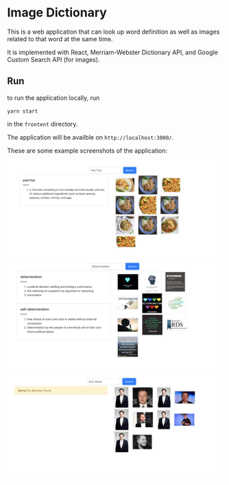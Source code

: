 # Image Dictionary

This is a web application that can look up word definition as well as images related to that word at the same time. 

It is implemented with React, Merriam-Webster Dictionary API, and Google Custom Search API (for images).

## Run
to run the application locally, run 
    
    yarn start 

in the `frontent` directory. 

The application will be availble on `http://localhost:3000/`.


These are some example screenshots of the application:

<img src="screenshots/ex-1.png" width="900"/> 
<img src="screenshots/ex-2.png" width="900"/>
<img src="screenshots/ex-3.png" width="900"/>
